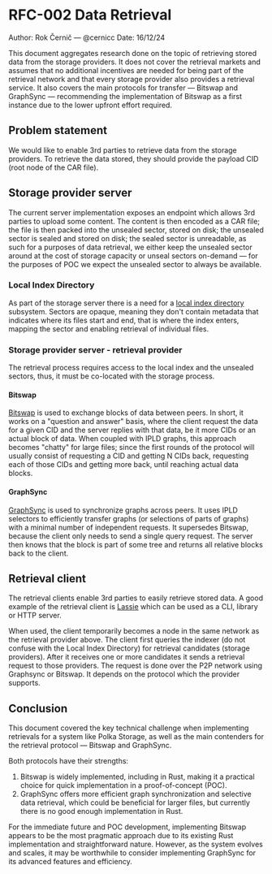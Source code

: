 # RFC-002 Data Retrieval

Author: Rok Černič — @cernicc
Date: 16/12/24

This document aggregates research done on the topic of retrieving stored data
from the storage providers. It does not cover the retrieval markets and assumes
that no additional incentives are needed for being part of the retrieval network
and that every storage provider also provides a retrieval service. It also
covers the main protocols for transfer — Bitswap and GraphSync — recommending
the implementation of Bitswap as a first instance due to the lower upfront
effort required.

## Problem statement

We would like to enable 3rd parties to retrieve data from the storage providers.
To retrieve the data stored, they should provide the payload CID (root node of
the CAR file).

## Storage provider server

The current server implementation exposes an endpoint which allows 3rd parties
to upload some content. The content is then encoded as a CAR file; the file is
then packed into the unsealed sector, stored on disk; the unsealed sector is
sealed and stored on disk; the sealed sector is unreadable, as such for a
purposes of data retrieval, we either keep the unsealed sector around at the
cost of storage capacity or unseal sectors on-demand — for the purposes of POC
we expect the unsealed sector to always be available.

### Local Index Directory

As part of the storage server there is a need for a [local index directory](https://boost.filecoin.io/deployment/local-index-directory)
subsystem. Sectors are opaque, meaning they don't contain metadata that
indicates where its files start and end, that is where the index enters, mapping
the sector and enabling retrieval of individual files.

### Storage provider server - retrieval provider

The retrieval process requires access to the local index and the unsealed
sectors, thus, it must be co-located with the storage process.

#### Bitswap

[Bitswap](https://docs.ipfs.tech/concepts/bitswap/) is used to exchange blocks
of data between peers. In short, it works on a "question and answer" basis,
where the client request the data for a given CID and the server replies with
that data, be it more CIDs or an actual block of data. When coupled with IPLD
graphs, this approach becomes "chatty" for large files; since the first rounds
of the protocol will usually consist of requesting a CID and getting N CIDs
back, requesting each of those CIDs and getting more back, until reaching actual
data blocks.

#### GraphSync

[GraphSync](https://ipld.io/specs/transport/graphsync/) is used to synchronize
graphs across peers. It uses IPLD selectors to efficiently transfer graphs (or
selections of parts of graphs) with a minimal number of independent requests. It
supersedes Bitswap, because the client only needs to send a single query
request. The server then knows that the block is part of some tree and returns
all relative blocks back to the client.

## Retrieval client

The retrieval clients enable 3rd parties to easily retrieve stored data. A good
example of the retrieval client is [Lassie](https://github.com/filecoin-project/lassie)
which can be used as a CLI, library or HTTP server.

When used, the client temporarily becomes a node in the same network as the
retrieval provider above. The client first queries the indexer (do not confuse
with the Local Index Directory) for retrieval candidates (storage providers).
After it receives one or more candidates it sends a retrieval request to those
providers. The request is done over the P2P network using Graphsync or Bitswap.
It depends on the protocol which the provider supports.

## Conclusion

This document covered the key technical challenge when implementing retrievals
for a system like Polka Storage, as well as the main contenders for the
retrieval protocol — Bitswap and GraphSync.

Both protocols have their strengths:

1. Bitswap is widely implemented, including in Rust, making it a practical
   choice for quick implementation in a proof-of-concept (POC).
2. GraphSync offers more efficient graph synchronization and selective data
   retrieval, which could be beneficial for larger files, but currently there is
   no good enough implementation in Rust.

For the immediate future and POC development, implementing Bitswap appears to be
the most pragmatic approach due to its existing Rust implementation and
straightforward nature. However, as the system evolves and scales, it may be
worthwhile to consider implementing GraphSync for its advanced features and
efficiency.
